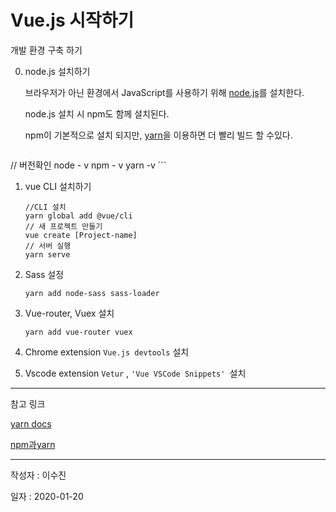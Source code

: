 # Vue.js 시작하기 

개발 환경 구축 하기



0. node.js 설치하기

   브라우저가 아닌 환경에서 JavaScript를 사용하기 위해 [node.js](https://nodejs.org/en/)를 설치한다.

   node.js 설치 시 npm도 함께 설치된다. 

   npm이 기본적으로 설치 되지만, [yarn](https://yarnpkg.com/en/docs/install#windows-stable)을 이용하면 더 빨리 빌드 할 수있다.

	```
// 버전확인 
node - v 
npm - v
yarn -v
	```


1. vue CLI 설치하기

   ```
   //CLI 설치
   yarn global add @vue/cli 
   // 새 프로젝트 만들기
   vue create [Project-name]
   // 서버 실행
   yarn serve
   ```

2. Sass 설정

   ```
   yarn add node-sass sass-loader
   ```

3. Vue-router, Vuex 설치

	```
    yarn add vue-router vuex
	```

4. Chrome extension  `Vue.js devtools` 설치
5. Vscode extension `Vetur` , `'Vue VSCode Snippets' `설치



---

참고 링크

[yarn docs](https://yarnpkg.com/en/docs/)

[npm과yarn](https://happygrammer.tistory.com/154)



-----

작성자 : 이수진 

일자 : 2020-01-20